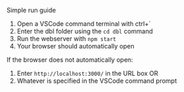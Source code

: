Simple run guide
1. Open a VSCode command terminal with ctrl+`
2. Enter the dbl folder using the `cd dbl` command
3. Run the webserver with `npm start`
4. Your browser should automatically open

If the browser does not automatically open:
1. Enter `http://localhost:3000/` in the URL box OR
2. Whatever is specified in the VSCode command prompt